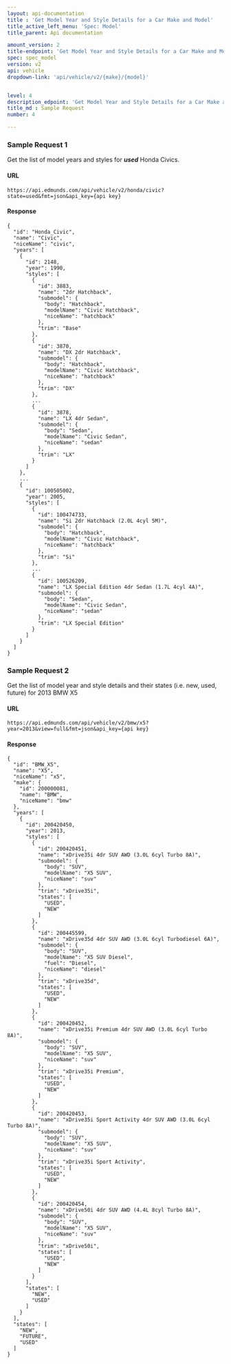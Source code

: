 ```yaml
---
layout: api-documentation
title : 'Get Model Year and Style Details for a Car Make and Model'
title_active_left_menu: 'Spec: Model'
title_parent: Api documentation

amount_version: 2
title-endpoint: 'Get Model Year and Style Details for a Car Make and Model'
spec: spec_model
version: v2
api: vehicle
dropdown-link: 'api/vehicle/v2/{make}/{model}'


level: 4
description_edpoint: 'Get Model Year and Style Details for a Car Make and Model'
title_md : Sample Request
number: 4

---
```


### Sample Request 1

Get the list of model years and styles for ***used*** Honda Civics.

#### URL

	https://api.edmunds.com/api/vehicle/v2/honda/civic?state=used&fmt=json&api_key={api key}
	
#### Response

	{
	  "id": "Honda_Civic",
	  "name": "Civic",
	  "niceName": "civic",
	  "years": [
	    {
	      "id": 2148,
	      "year": 1990,
	      "styles": [
	        {
	          "id": 3883,
	          "name": "2dr Hatchback",
	          "submodel": {
	            "body": "Hatchback",
	            "modelName": "Civic Hatchback",
	            "niceName": "hatchback"
	          },
	          "trim": "Base"
	        },
	        {
	          "id": 3870,
	          "name": "DX 2dr Hatchback",
	          "submodel": {
	            "body": "Hatchback",
	            "modelName": "Civic Hatchback",
	            "niceName": "hatchback"
	          },
	          "trim": "DX"
	        },
	        ...
	        {
	          "id": 3878,
	          "name": "LX 4dr Sedan",
	          "submodel": {
	            "body": "Sedan",
	            "modelName": "Civic Sedan",
	            "niceName": "sedan"
	          },
	          "trim": "LX"
	        }
	      ]
	    },
	    ...
	    {
	      "id": 100505002,
	      "year": 2005,
	      "styles": [
	        {
	          "id": 100474733,
	          "name": "Si 2dr Hatchback (2.0L 4cyl 5M)",
	          "submodel": {
	            "body": "Hatchback",
	            "modelName": "Civic Hatchback",
	            "niceName": "hatchback"
	          },
	          "trim": "Si"
	        },
	        ...
	        {
	          "id": 100526209,
	          "name": "LX Special Edition 4dr Sedan (1.7L 4cyl 4A)",
	          "submodel": {
	            "body": "Sedan",
	            "modelName": "Civic Sedan",
	            "niceName": "sedan"
	          },
	          "trim": "LX Special Edition"
	        }
	      ]
	    }
	  ]
	}
	
### Sample Request 2

Get the list of model year and style details and their states (i.e. new, used, future) for 2013 BMW X5

#### URL

	https://api.edmunds.com/api/vehicle/v2/bmw/x5?year=2013&view=full&fmt=json&api_key={api key}

#### Response

	{
	  "id": "BMW_X5",
	  "name": "X5",
	  "niceName": "x5",
	  "make": {
	    "id": 200000081,
	    "name": "BMW",
	    "niceName": "bmw"
	  },
	  "years": [
	    {
	      "id": 200420450,
	      "year": 2013,
	      "styles": [
	        {
	          "id": 200420451,
	          "name": "xDrive35i 4dr SUV AWD (3.0L 6cyl Turbo 8A)",
	          "submodel": {
	            "body": "SUV",
	            "modelName": "X5 SUV",
	            "niceName": "suv"
	          },
	          "trim": "xDrive35i",
	          "states": [
	            "USED", 
	            "NEW"
	          ]
	        },
	        {
	          "id": 200445599,
	          "name": "xDrive35d 4dr SUV AWD (3.0L 6cyl Turbodiesel 6A)",
	          "submodel": {
	            "body": "SUV",
	            "modelName": "X5 SUV Diesel",
	            "fuel": "Diesel",
	            "niceName": "diesel"
	          },
	          "trim": "xDrive35d",
	          "states": [
	            "USED", 
	            "NEW"
	          ]
	        },
	        {
	          "id": 200420452,
	          "name": "xDrive35i Premium 4dr SUV AWD (3.0L 6cyl Turbo 8A)",
	          "submodel": {
	            "body": "SUV",
	            "modelName": "X5 SUV",
	            "niceName": "suv"
	          },
	          "trim": "xDrive35i Premium",
	          "states": [
	            "USED", 
	            "NEW"
	          ]
	        },
	        {
	          "id": 200420453,
	          "name": "xDrive35i Sport Activity 4dr SUV AWD (3.0L 6cyl Turbo 8A)",
	          "submodel": {
	            "body": "SUV",
	            "modelName": "X5 SUV",
	            "niceName": "suv"
	          },
	          "trim": "xDrive35i Sport Activity",
	          "states": [
	            "USED", 
	            "NEW"
	          ]
	        },
	        {
	          "id": 200420454,
	          "name": "xDrive50i 4dr SUV AWD (4.4L 8cyl Turbo 8A)",
	          "submodel": {
	            "body": "SUV",
	            "modelName": "X5 SUV",
	            "niceName": "suv"
	          },
	          "trim": "xDrive50i",
	          "states": [
	            "USED", 
	            "NEW"
	          ]
	        }
	      ],
	      "states": [
	        "NEW",
	        "USED"
	      ]
	    }
	  ],
	  "states": [
	    "NEW",
	    "FUTURE",
	    "USED"
	  ]
	}